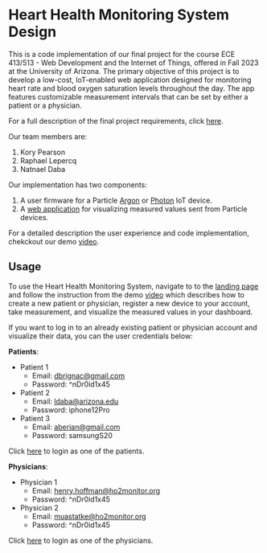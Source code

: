 # Heart Health Monitoring System Design

This is a code implementation of our final project for the course ECE 413/513 - Web Development and the Internet of Things, offered in Fall 2023 at the University of Arizona. The primary objective of this project is to develop a low-cost, IoT-enabled web application designed for monitoring heart rate and blood oxygen saturation levels throughout the day. The app features customizable measurement intervals that can be set by either a patient or a physician.

For a full description of the final project requirements, click [here](https://docs.google.com/document/d/1arQNgbs0e5aAFzrnOEtEw4g3M-fzGqx4EFPX2Zv2Xdw/edit#heading=h.h819zarsa53).

Our team members are:

1. Kory Pearson
2. Raphael Lepercq
3. Natnael Daba

Our implementation has two components:
1. A user firmware for a Particle [Argon](https://docs.particle.io/argon/)  or [Photon](https://docs.particle.io/photon/) IoT device.
2. A [web application](https://newhearto2monitor.onrender.com/home.html) for visualizing measured values sent from Particle devices.

For a detailed description the user experience and code implementation, chekckout our demo [video](https://www.youtube.com/watch?v=D8xL6-8aT8E).

## Usage

To use the Heart Health Monitoring System, navigate to to the [landing page](https://newhearto2monitor.onrender.com/home.html) and follow the instruction from the demo [video](https://www.youtube.com/watch?v=D8xL6-8aT8E) which describes how to create a new patient or physician, register a new device to your account, take measurement, and visualize the measured values in your dashboard.

If you want to log in to an already existing patient or physician account and visualize their data, you can the user credentials below:

**Patients**:

- Patient 1
   - Email: dbrignac@gmail.com	
   - Password: ^nDr0id1x45
- Patient 2
   - Email: ldaba@arizona.edu	
   - Password: iphone12Pro
- Patient 3
   - Email: aberian@gmail.com
   - Password: samsungS20

Click [here](https://newhearto2monitor.onrender.com/patient-login.html) to login as one of the patients.

**Physicians**:
- Physician 1
   - Email: henry.hoffman@ho2monitor.org 
   - Password: ^nDr0id1x45
- Physician 2
   - Email: muastatke@ho2monitor.org 
   - Password: ^nDr0id1x45

Click [here](https://newhearto2monitor.onrender.com/physician-login.html) to login as one of the physicians.


